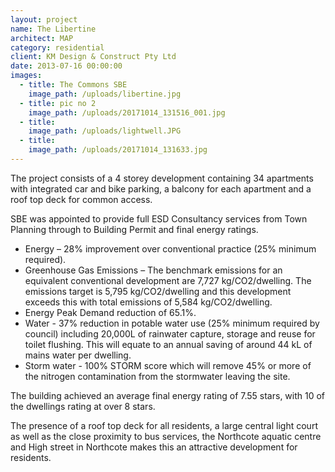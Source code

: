 ```yaml
---
layout: project
name: The Libertine
architect: MAP
category: residential
client: KM Design & Construct Pty Ltd
date: 2013-07-16 00:00:00
images:
  - title: The Commons SBE
    image_path: /uploads/libertine.jpg
  - title: pic no 2
    image_path: /uploads/20171014_131516_001.jpg
  - title:
    image_path: /uploads/lightwell.JPG
  - title:
    image_path: /uploads/20171014_131633.jpg
---
```



The project consists of a 4 storey development containing 34 apartments with integrated car and bike parking, a balcony for each apartment and a roof top deck for common access.

SBE was appointed to provide full ESD Consultancy services from Town Planning through to Building Permit and final energy ratings.&nbsp; &nbsp;

* Energy – 28% improvement over conventional practice (25% minimum required).
* Greenhouse Gas Emissions – The benchmark emissions for an equivalent conventional development are 7,727 kg/CO2/dwelling. The emissions target is 5,795 kg/CO2/dwelling and this development exceeds this with total emissions of 5,584 kg/CO2/dwelling.
* Energy Peak Demand reduction of 65.1%.
* Water - 37% reduction in potable water use (25% minimum required by council) including 20,000L of rainwater capture, storage and reuse for toilet flushing. This will equate to an annual saving of around 44 kL of mains water per dwelling.
* Storm water - 100% STORM score which will remove 45% or more of the nitrogen contamination from the stormwater leaving the site.

The building achieved an average final energy rating of 7.55 stars, with 10 of the dwellings rating at over 8 stars.

The presence of a roof top deck for all residents, a large central light court as well as the close proximity to bus services, the Northcote aquatic centre and High street in Northcote makes this an attractive development for residents.